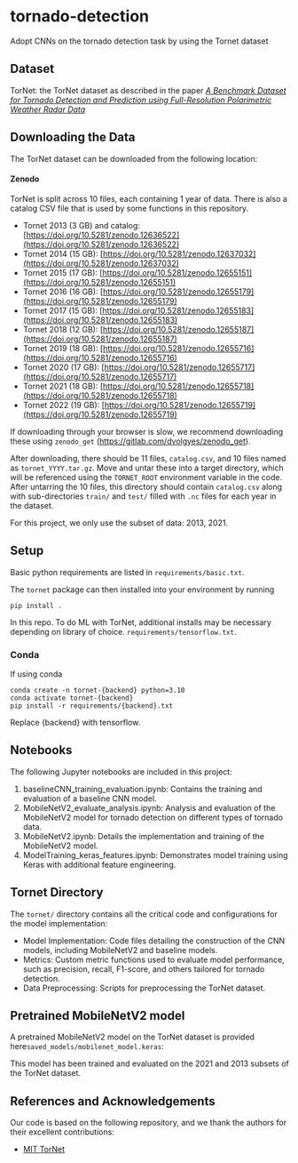 # tornado-detection
Adopt CNNs on the tornado detection task by using the Tornet dataset

## Dataset
TorNet: the TorNet dataset as described in the paper [*A Benchmark Dataset for Tornado Detection and Prediction using Full-Resolution Polarimetric Weather Radar Data*](https://arxiv.org/abs/2401.16437)

## Downloading the Data

The TorNet dataset can be downloaded from the following location:

#### Zenodo

TorNet is split across 10 files, each containing 1 year of data. There is also a catalog CSV file that is used by some functions in this repository.    

* Tornet 2013 (3 GB) and catalog: [https://doi.org/10.5281/zenodo.12636522](https://doi.org/10.5281/zenodo.12636522)
* Tornet 2014 (15 GB): [https://doi.org/10.5281/zenodo.12637032](https://doi.org/10.5281/zenodo.12637032)
* Tornet 2015 (17 GB): [https://doi.org/10.5281/zenodo.12655151](https://doi.org/10.5281/zenodo.12655151)
* Tornet 2016 (16 GB): [https://doi.org/10.5281/zenodo.12655179](https://doi.org/10.5281/zenodo.12655179)
* Tornet 2017 (15 GB): [https://doi.org/10.5281/zenodo.12655183](https://doi.org/10.5281/zenodo.12655183)
* Tornet 2018 (12 GB): [https://doi.org/10.5281/zenodo.12655187](https://doi.org/10.5281/zenodo.12655187)
* Tornet 2019 (18 GB): [https://doi.org/10.5281/zenodo.12655716](https://doi.org/10.5281/zenodo.12655716)
* Tornet 2020 (17 GB): [https://doi.org/10.5281/zenodo.12655717](https://doi.org/10.5281/zenodo.12655717)
* Tornet 2021 (18 GB): [https://doi.org/10.5281/zenodo.12655718](https://doi.org/10.5281/zenodo.12655718)
* Tornet 2022 (19 GB): [https://doi.org/10.5281/zenodo.12655719](https://doi.org/10.5281/zenodo.12655719)

If downloading through your browser is slow, we recommend downloading these using `zenodo_get` (https://gitlab.com/dvolgyes/zenodo_get).

After downloading, there should be 11 files, `catalog.csv`, and 10 files named as `tornet_YYYY.tar.gz`.   Move and untar these into a target directory, which will be referenced using the `TORNET_ROOT` environment variable in the code.  After untarring the 10 files, this directory should contain `catalog.csv` along with sub-directories `train/` and `test/` filled with `.nc` files for each year in the dataset.

For this project, we only use the subset of data: 2013, 2021.

## Setup

Basic python requirements are listed in `requirements/basic.txt`.

The `tornet` package can then installed into your environment by running

`pip install .`

In this repo.  To do ML with TorNet, additional installs may be necessary depending on library of choice.  `requirements/tensorflow.txt`.

### Conda

If using conda

```
conda create -n tornet-{backend} python=3.10
conda activate tornet-{backend}
pip install -r requirements/{backend}.txt
```

Replace {backend} with tensorflow.

## Notebooks
The following Jupyter notebooks are included in this project:

1. baselineCNN_training_evaluation.ipynb: Contains the training and evaluation of a baseline CNN model.
2. MobileNetV2_evaluate_analysis.ipynb: Analysis and evaluation of the MobileNetV2 model for tornado detection on different types of tornado data.
3. MobileNetV2.ipynb: Details the implementation and training of the MobileNetV2 model.
4. ModelTraining_keras_features.ipynb: Demonstrates model training using Keras with additional feature engineering.

## Tornet Directory
The ```tornet/``` directory contains all the critical code and configurations for the model implementation:

- Model Implementation: Code files detailing the construction of the CNN models, including MobileNetV2 and baseline models.
- Metrics: Custom metric functions used to evaluate model performance, such as precision, recall, F1-score, and others tailored for tornado detection.
- Data Preprocessing: Scripts for preprocessing the TorNet dataset.


## Pretrained MobileNetV2 model
A pretrained MobileNetV2 model on the TorNet dataset is provided here```saved_models/mobilenet_model.keras```:

This model has been trained and evaluated on the 2021 and 2013 subsets of the TorNet dataset. 

## References and Acknowledgements

Our code is based on the following repository, and we thank the authors for their excellent contributions:

- [MIT TorNet](https://github.com/mit-ll/tornet)
